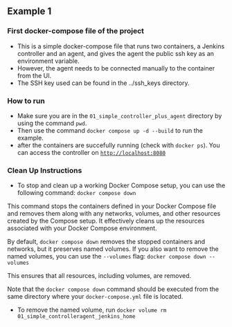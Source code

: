 ## Example 1
### First docker-compose file of the project 
* This is a simple docker-compose file that runs two containers, a Jenkins controller and an agent, and gives the agent the public ssh key as an environment variable.
* However, the agent needs to be connected manually to the container from the UI.
* The SSH key used can be found in the ../ssh_keys directory.
### How to run 
* Make sure you are in the `01_simple_controller_plus_agent` directory by using the command `pwd`. 
* Then use the command `docker compose up -d --build` to run the example.
* after the containers are succefully running (check with `docker ps`). You can access the controller on [`http://localhost:8080`](http://localhost:8080)
### Clean Up Instructions 

* To stop and clean up a working Docker Compose setup, you can use the following command:
`docker compose down` 

This command stops the containers defined in your Docker Compose file and removes them along with any networks, volumes, and other resources created by the Compose setup.
It effectively cleans up the resources associated with your Docker Compose environment.

By default, `docker compose down` removes the stopped containers and networks, but it preserves named volumes.
If you also want to remove the named volumes, you can use the `--volumes` flag:
`docker compose down --volumes` 

This ensures that all resources, including volumes, are removed.

Note that the `docker compose down` command should be executed from the same directory where your `docker-compose.yml` file is located.
* To remove the named volume, run `docker volume rm 01_simple_controlleragent_jenkins_home` 